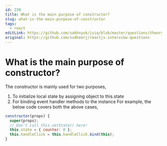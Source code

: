 ```yaml
---
id: 230
title: What is the main purpose of constructor?
slug: what-is-the-main-purpose-of-constructor
tags:
  - react
editLink: https://github.com/sakhnyuk/jsiq/blob/master/questions/theory/react/230.md
original: https://github.com/sudheerj/reactjs-interview-questions
---
```


# What is the main purpose of constructor?

The constructor is mainly used for two purposes,

1. To initialize local state by assigning object to this.state
2. For binding event handler methods to the instance For example, the below code covers both the above cases,

```javascript
constructor(props) {
  super(props);
  // Don't call this.setState() here!
  this.state = { counter: 0 };
  this.handleClick = this.handleClick.bind(this);
}
```
